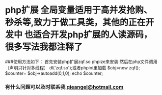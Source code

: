 php扩展 全局变量适用于高并发抢购、秒杀等,致力于做工具类，其他的正在开发中
也适合开发php扩展的人读源码，很多写法我都注释了
===================================
###使用方法如下：
            首先安装php扩展zqf.so
            phpize来安装
            然后在php文件调用（声明只针对多线程）
            dl('zqf.so');或者phpini里加载
            $obj=new zqf();
            $counter= $obj->autoadd(0,1,0);
            echo $counter;
### 有什么问题可以及时联系我 qieangel@hotmail.com
